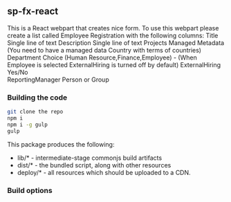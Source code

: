 ## sp-fx-react

This is a React webpart that creates nice form. 
To use this webpart please create a list called 	Employee Registration with the following columns:
Title	Single line of text	
Description	Single line of text	
Projects	Managed Metadata (You need to have a managed data Country with terms of countries)	
Department	Choice	(Human Resource,Finance,Employee) - (When Employee is selected ExternalHiring is turned off by default)
ExternalHiring	Yes/No	
ReportingManager	Person or Group	


### Building the code

```bash
git clone the repo
npm i
npm i -g gulp
gulp
```

This package produces the following:

* lib/* - intermediate-stage commonjs build artifacts
* dist/* - the bundled script, along with other resources
* deploy/* - all resources which should be uploaded to a CDN.

### Build options



